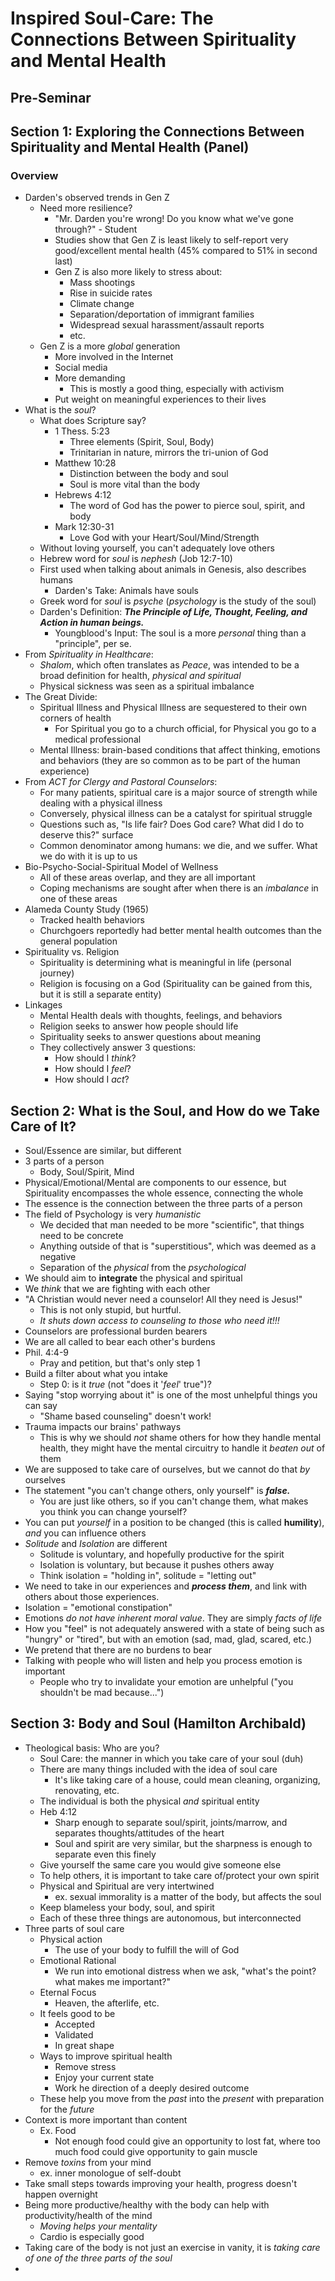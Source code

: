 # Inspired Soul-Care: The Connections Between Spirituality and Mental Health

## Pre-Seminar

## Section 1: Exploring the Connections Between Spirituality and Mental Health (Panel)

### Overview

- Darden's observed trends in Gen Z
	- Need more resilience?
		- "Mr. Darden you're wrong! Do you know what we've gone through?" - Student
		- Studies show that Gen Z is least likely to self-report very good/excellent mental health (45% compared to 51% in second last)
		- Gen Z is also more likely to stress about:
			- Mass shootings
			- Rise in suicide rates
			- Climate change
			- Separation/deportation of immigrant families
			- Widespread sexual harassment/assault reports
			- etc.
	- Gen Z is a more *global* generation
		- More involved in the Internet
		- Social media
		- More demanding
			- This is mostly a good thing, especially with activism
		- Put weight on meaningful experiences to their lives
- What is the *soul*?
	- What does Scripture say?
		- 1 Thess. 5:23
			- Three elements (Spirit, Soul, Body)
			- Trinitarian in nature, mirrors the tri-union of God
		- Matthew 10:28
			- Distinction between the body and soul
			- Soul is more vital than the body
		- Hebrews 4:12
			- The word of God has the power to pierce soul, spirit, and body
		- Mark 12:30-31
			- Love God with your Heart/Soul/Mind/Strength
	- Without loving yourself, you can't adequately love others
	- Hebrew word for *soul* is *nephesh* (Job 12:7-10)
	- First used when talking about animals in Genesis, also describes humans
		- Darden's Take: Animals have souls
	- Greek word for *soul* is *psyche* (*psychology* is the study of the soul)
	- Darden's Definition: ***The Principle of Life, Thought, Feeling, and Action in human beings.***
		- Youngblood's Input: The soul is a more *personal* thing than a "principle", per se.
- From *Spirituality in Healthcare*:
	- *Shalom*, which often translates as *Peace*, was intended to be a broad definition for health, *physical and spiritual*
	- Physical sickness was seen as a spiritual imbalance
- The Great Divide:
	- Spiritual Illness and Physical Illness are sequestered to their own corners of health
		- For Spiritual you go to a church official, for Physical you go to a medical professional
	- Mental Illness: brain-based conditions that affect thinking, emotions and behaviors (they are so common as to be part of the human experience)
- From *ACT for Clergy and Pastoral Counselors*:
	- For many patients, spiritual care is a major source of strength while dealing with a physical illness
	- Conversely, physical illness can be a catalyst for spiritual struggle
	- Questions such as, "Is life fair? Does God care? What did I do to deserve this?" surface
	- Common denominator among humans: we die, and we suffer. What we do with it is up to us
- Bio-Psycho-Social-Spiritual Model of Wellness
	- All of these areas overlap, and they are all important
	- Coping mechanisms are sought after when there is an *imbalance* in one of these areas
- Alameda County Study (1965)
	- Tracked health behaviors
	- Churchgoers reportedly had better mental health outcomes than the general population
- Spirituality vs. Religion
	- Spirituality is determining what is meaningful in life (personal journey)
	- Religion is focusing on a God (Spirituality can be gained from this, but it is still a separate entity)
- Linkages
	- Mental Health deals with thoughts, feelings, and behaviors
	- Religion seeks to answer how people should life
	- Spirituality seeks to answer questions about meaning
	- They collectively answer 3 questions:
		- How should I *think*?
		- How should I *feel*?
		- How should I *act*?

## Section 2: What is the Soul, and How do we Take Care of It?

- Soul/Essence are similar, but different
- 3 parts of a person
	- Body, Soul/Spirit, Mind
- Physical/Emotional/Mental are components to our essence, but Spirituality encompasses the whole essence, connecting the whole
- The essence is the connection between the three parts of a person
- The field of Psychology is very *humanistic*
	- We decided that man needed to be more "scientific", that things need to be concrete
	- Anything outside of that is "superstitious", which was deemed as a negative
	- Separation of the *physical* from the *psychological*
- We should aim to **integrate** the physical and spiritual
- We *think* that we are fighting with each other
- "A Christian would never need a counselor! All they need is Jesus!"
	- This is not only stupid, but hurtful. 
	- *It shuts down access to counseling to those who need it!!!*
- Counselors are professional burden bearers
- We are all called to bear each other's burdens
- Phil. 4:4-9
	- Pray and petition, but that's only step 1
- Build a filter about what you intake
	- Step 0: is it *true* (not "does it '*feel*' true")?
- Saying "stop worrying about it" is one of the most unhelpful things you can say
	- "Shame based counseling" doesn't work!
- Trauma impacts our brains' pathways
	- This is why we should *not* shame others for how they handle mental health, they might have the mental circuitry to handle it *beaten out* of them
- We are supposed to take care of ourselves, but we cannot do that *by* ourselves
- The statement "you can't change others, only yourself" is ***false.***
	- You are just like others, so if you can't change them, what makes you think you can change yourself?
- You can put *yourself* in a position to be changed (this is called **humility**), *and* you can influence others
- *Solitude* and *Isolation* are different
	- Solitude is voluntary, and hopefully productive for the spirit
	- Isolation is voluntary, but because it pushes others away
	- Think isolation = "holding in", solitude = "letting out"
- We need to take in our experiences and ***process them***, and link with others about those experiences.
- Isolation = "emotional constipation"
- Emotions *do not have inherent moral value*. They are simply *facts of life*
- How you "feel" is not adequately answered with a state of being such as "hungry" or "tired", but with an emotion (sad, mad, glad, scared, etc.)
- We pretend that there are no burdens to bear
- Talking with people who will listen and help you process emotion is important
	- People who try to invalidate your emotion are unhelpful ("you shouldn't be mad because...")

## Section 3: Body and Soul (Hamilton Archibald)

- Theological basis: Who are you?
	- Soul Care: the manner in which you take care of your soul (duh)
	- There are many things included with the idea of soul care
		- It's like taking care of a house, could mean cleaning, organizing, renovating, etc.
	- The individual is both the physical *and* spiritual entity
	- Heb 4:12
		- Sharp enough to separate soul/spirit, joints/marrow, and separates thoughts/attitudes of the heart
		- Soul and spirit are very similar, but the sharpness is enough to separate even this finely
	- Give yourself the same care you would give someone else
	- To help others, it is important to take care of/protect your own spirit
	- Physical and Spiritual are very intertwined
		- ex. sexual immorality is a matter of the body, but affects the soul
	- Keep blameless your body, soul, and spirit
	- Each of these three things are autonomous, but interconnected
- Three parts of soul care
	- Physical action
		- The use of your body to fulfill the will of God
	- Emotional Rational
		- We run into emotional distress when we ask, "what's the point? what makes me important?"
	- Eternal Focus
		- Heaven, the afterlife, etc.
	- It feels good to be 
		- Accepted
		- Validated
		- In great shape
	- Ways to improve spiritual health
		- Remove stress
		- Enjoy your current state
		- Work he direction of a deeply desired outcome
	- These help you move from the *past* into the *present* with preparation for the *future*
- Context is more important than content
	- Ex. Food
		- Not enough food could give an opportunity to lost fat, where too much food could give opportunity to gain muscle
- Remove *toxins* from your mind
	- ex. inner monologue of self-doubt
- Take small steps towards improving your health, progress doesn't happen overnight
- Being more productive/healthy with the body can help with productivity/health of the mind
	- *Moving helps your mentality*
	- Cardio is especially good
- Taking care of the body is not just an exercise in vanity, it is *taking care of one of the three parts of the soul* 
- 